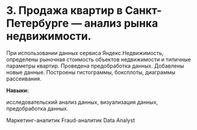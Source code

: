 # 3. Продажа квартир в Санкт-Петербурге — анализ рынка недвижимости.

При использовании данных сервиса Яндекс.Недвижимость, определены рыночная стоимость объектов недвижимости и типичные параметры квартир. Проведена предобработка данных. Добавлены новые данные. Построены гистограммы, боксплоты, диаграммы рассеивания.

**Навыки:** 

исследовательский анализ данных, визуализация данных, предобработка данных.


Маркетинг-аналитик
Fraud-аналитик
Data Analyst
    
    
    


 
